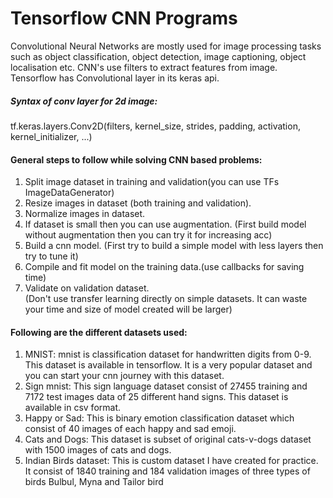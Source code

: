 # Tensorflow CNN Programs
Convolutional Neural Networks are mostly used for image processing tasks such as object classification, object detection, image captioning, object localisation etc.
CNN's use filters to extract features from image. Tensorflow has Convolutional layer in its keras api.
##### Syntax of conv layer for 2d image: 
tf.keras.layers.Conv2D(filters, kernel_size, strides, padding, activation, kernel_initializer, ...)

#### General steps to follow while solving CNN based problems:
 1. Split image dataset in training and validation(you can use TFs ImageDataGenerator)
 2. Resize images in dataset (both training and validation).
 3. Normalize images in dataset.
 4. If dataset is small then you can use augmentation. (First build model without augmentation then you can try it for increasing acc)
 5. Build a cnn model. (First try to build a simple model with less layers then try to tune it)
 6. Compile and fit model on the training data.(use callbacks for saving time)
 7. Validate on validation dataset.                                                         
 (Don't use transfer learning directly on simple datasets. It can waste your time and size of model created will be larger)
 
 
 #### Following are the different datasets used:
 1. MNIST: mnist is classification dataset for handwritten digits from 0-9. This dataset is available in tensorflow. It is a very popular dataset and you can start your cnn journey with this dataset.
 2. Sign mnist: This sign language dataset consist of 27455 training and 7172 test images data of 25 different hand signs. This dataset is available in csv format.
 3. Happy or Sad: This is binary emotion classification dataset which consist of 40 images of each happy and sad emoji. 
 4. Cats and Dogs: This dataset is subset of original cats-v-dogs dataset with 1500 images of cats and dogs. 
 5. Indian Birds dataset: This is custom dataset I have created for practice. It consist of 1840 training and 184 validation images of three types of birds Bulbul, Myna and Tailor bird 